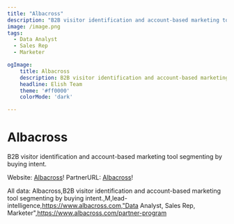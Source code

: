 ```yaml
---
title: "Albacross"
description: "B2B visitor identification and account-based marketing tool segmenting by buying intent."
image: /image.png
tags: 
  - Data Analyst
  - Sales Rep
  - Marketer

ogImage:
    title: Albacross
    description: B2B visitor identification and account-based marketing tool segmenting by buying intent.
    headline: Elish Team
    theme: '#ff0000'
    colorMode: 'dark'

---
```


# Albacross

B2B visitor identification and account-based marketing tool segmenting by buying intent.

Website: [Albacross](https://www.albacross.com)!
PartnerURL: [Albacross](https://www.albacross.com/partner-program)!

All data:
Albacross,B2B visitor identification and account-based marketing tool segmenting by buying intent.,M,lead-intelligence,https://www.albacross.com,"Data Analyst, Sales Rep, Marketer",https://www.albacross.com/partner-program